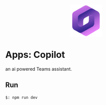 <div style="display: flex; justify-content: center;">
    <img src="./assets/icon.png" width="100px">
</div>

# Apps: Copilot

an ai powered Teams assistant.

## Run

```bash
$: npm run dev
```
